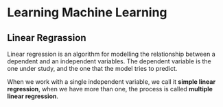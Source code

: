 # Learning Machine Learning

## Linear Regrassion

Linear regression is an algorithm for modelling the relationship between a dependent and an independent variables. The dependent variable is the one under study, and the one that the model tries to predict. 

When we work with a single independent variable, we call it **simple linear regression**, when we have more than one, the process is called **multiple linear regression**.


